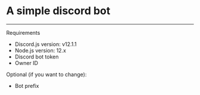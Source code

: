 # A simple discord bot
---
Requirements
- Discord.js version: v12.1.1
- Node.js version: 12.x
- Discord bot token
- Owner ID

Optional (if you want to change):
- Bot prefix
